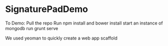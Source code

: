 # SignaturePadDemo

To Demo:
Pull the repo
Run npm install and bower install
start an instance of mongodb
run grunt serve

We used yeoman to quickly create a web app scaffold 
